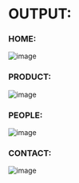 
# OUTPUT:
### HOME:
![image](https://github.com/Shobika187/gembii/assets/94508142/6d58bb0d-7d5d-462f-83d7-fba9b8999a76)
### PRODUCT:
![image](https://github.com/Shobika187/gembii/assets/94508142/c042350b-c999-4673-9bf6-6329eb21e5dc)
### PEOPLE:
![image](https://github.com/Shobika187/gembii/assets/94508142/4de2d171-075f-4e5a-83a7-04cec95cd1ca)
### CONTACT:

![image](https://github.com/Shobika187/gembii/assets/94508142/7ba01fd2-34e7-4ade-a600-a43ff8b94fd3)






